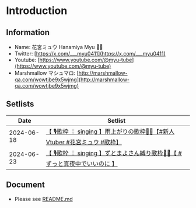 # Introduction

## Information
- Name: 花宮ミュウ Hanamiya Myu 🌸🌷
- Twitter: [https://x.com/___myu0411](https://x.com/___myu0411)
- Youtube: [https://www.youtube.com/@myu-tube](https://www.youtube.com/@myu-tube)
- Marshmallow マシュマロ: [http://marshmallow-qa.com/wowtjbe9x5wjmg](http://marshmallow-qa.com/wowtjbe9x5wjmg)

## Setlists

| Date       | Setlist                                                                 |
|------------|-------------------------------------------------------------------------|
| 2024-06-18 | [【 🎙歌枠 ￤ singing 】雨上がりの歌枠🌸🌷【#新人Vtuber #花宮ミュウ #歌枠】](./setlists/2024-06-18.md) |
| 2024-06-23 | [【 🎙歌枠 ￤ singing 】ずとまよさん縛り歌枠🌸🌷【 #ずっと真夜中でいいのに 】](./setlists/2024-06-23.md) |

## Document
- Please see [README.md](https://github.com/DNIB/Setlist-Workspace/blob/main/public/README.md)
